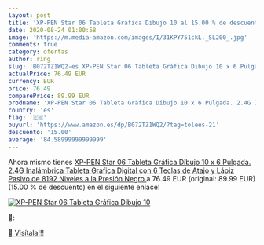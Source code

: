 ```yaml
---
layout: post
title: 'XP-PEN Star 06 Tableta Gráfica Dibujo 10 al 15.00 % de descuento'
date: 2020-08-24 01:00:58
image: 'https://m.media-amazon.com/images/I/31KPY751ckL._SL200_.jpg'
comments: true
category: ofertas
author: ring
slug: 'B072TZ1WQ2-es XP-PEN Star 06 Tableta Gráfica Dibujo 10 x 6 Pulgada. 2.4G Inalámbrica Tableta Grafica Digital con 6 Teclas de Atajo y Lápiz Pasivo de 8192 Niveles a la Presión  Negro '
actualPrice: 76.49 EUR
currency: EUR
price: 76.49
comparePrice: 89.99 EUR
prodname: 'XP-PEN Star 06 Tableta Gráfica Dibujo 10 x 6 Pulgada. 2.4G Inalámbrica Tableta Grafica Digital con 6 Teclas de Atajo y Lápiz Pasivo de 8192 Niveles a la Presión  Negro '
country: 'es'
flag: '🇪🇸'
buyurl: 'https://www.amazon.es/dp/B072TZ1WQ2/?tag=tolees-21'
descuento: '15.00'
average: '84.58999999999999'
---
```


Ahora mismo tienes [XP-PEN Star 06 Tableta Gráfica Dibujo 10 x 6 Pulgada. 2.4G Inalámbrica Tableta Grafica Digital con 6 Teclas de Atajo y Lápiz Pasivo de 8192 Niveles a la Presión  Negro ](https://www.amazon.es/dp/B072TZ1WQ2/?tag=tolees-21) a 76.49 EUR (original: 89.99 EUR) (15.00 %  de descuento) en el siguiente enlace!

[![XP-PEN Star 06 Tableta Gráfica Dibujo 10](https://m.media-amazon.com/images/I/31KPY751ckL._SL200_.jpg)](https://www.amazon.es/dp/B072TZ1WQ2/?tag=tolees-21)

🔎:


[🛒 Visítala!!!](https://www.amazon.es/dp/B072TZ1WQ2/?tag=tolees-21)
